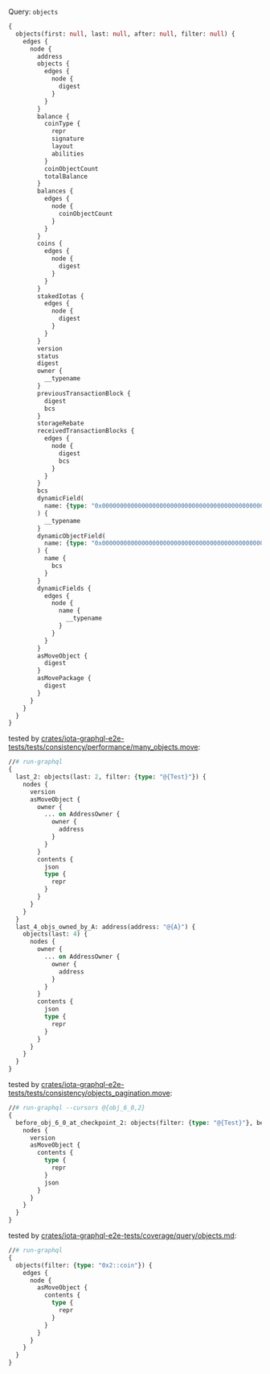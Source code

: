 Query: `objects`

```graphql
{
  objects(first: null, last: null, after: null, filter: null) {
    edges {
      node {
        address
        objects {
          edges {
            node {
              digest
            }
          }
        }
        balance {
          coinType {
            repr
            signature
            layout
            abilities
          }
          coinObjectCount
          totalBalance
        }
        balances {
          edges {
            node {
              coinObjectCount
            }
          }
        }
        coins {
          edges {
            node {
              digest
            }
          }
        }
        stakedIotas {
          edges {
            node {
              digest
            }
          }
        }
        version
        status
        digest
        owner {
          __typename
        }
        previousTransactionBlock {
          digest
          bcs
        }
        storageRebate
        receivedTransactionBlocks {
          edges {
            node {
              digest
              bcs
            }
          }
        }
        bcs
        dynamicField(
          name: {type: "0x0000000000000000000000000000000000000000000000000000000000000001::string::String", bcs: "A2RmMQ=="}
        ) {
          __typename
        }
        dynamicObjectField(
          name: {type: "0x0000000000000000000000000000000000000000000000000000000000000001::string::String", bcs: "A2RmNQ=="}
        ) {
          name {
            bcs
          }
        }
        dynamicFields {
          edges {
            node {
              name {
                __typename
              }
            }
          }
        }
        asMoveObject {
          digest
        }
        asMovePackage {
          digest
        }
      }
    }
  }
}
```

tested by [crates/iota-graphql-e2e-tests/tests/consistency/performance/many_objects.move](../../../iota-graphql-e2e-tests/tests/consistency/performance/many_objects.move):

```graphql
//# run-graphql
{
  last_2: objects(last: 2, filter: {type: "@{Test}"}) {
    nodes {
      version
      asMoveObject {
        owner {
          ... on AddressOwner {
            owner {
              address
            }
          }
        }
        contents {
          json
          type {
            repr
          }
        }
      }
    }
  }
  last_4_objs_owned_by_A: address(address: "@{A}") {
    objects(last: 4) {
      nodes {
        owner {
          ... on AddressOwner {
            owner {
              address
            }
          }
        }
        contents {
          json
          type {
            repr
          }
        }
      }
    }
  }
}
```

tested by [crates/iota-graphql-e2e-tests/tests/consistency/objects_pagination.move](../../../iota-graphql-e2e-tests/tests/consistency/objects_pagination.move):

```graphql
//# run-graphql --cursors @{obj_6_0,2}
{
  before_obj_6_0_at_checkpoint_2: objects(filter: {type: "@{Test}"}, before: "@{cursor_0}") {
    nodes {
      version
      asMoveObject {
        contents {
          type {
            repr
          }
          json
        }
      }
    }
  }
}
```

tested by [crates/iota-graphql-e2e-tests/coverage/query/objects.md](../../../iota-graphql-e2e-tests/coverage/query/objects.md):

```graphql
//# run-graphql
{
  objects(filter: {type: "0x2::coin"}) {
    edges {
      node {
        asMoveObject {
          contents {
            type {
              repr
            }
          }
        }
      }
    }
  }
}
```